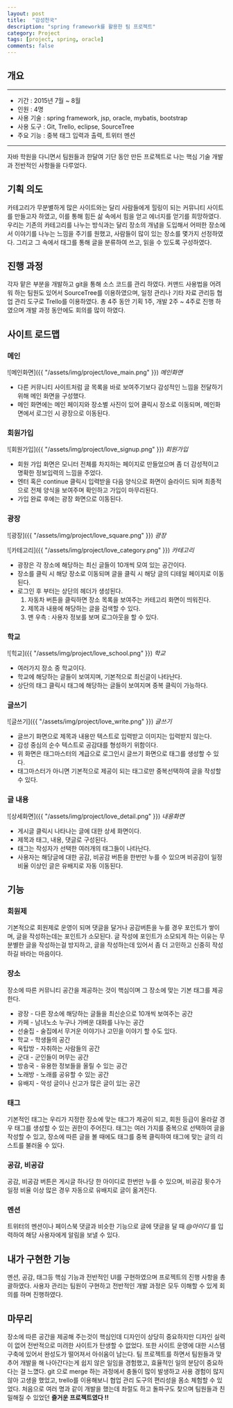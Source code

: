 ```yaml
---
layout: post
title:  "감성천국"
description: "spring framework를 활용한 팀 프로젝트"
category: Project
tags: [project, spring, oracle]
comments: false
---
```


## 개요

---

- 기간 : 2015년 7월 ~ 8월
- 인원 : 4명
- 사용 기술 : spring framework, jsp, oracle, mybatis, bootstrap
- 사용 도구 : Git, Trello, eclipse, SourceTree
- 주요 기능 : 중복 태그 입력과 출력, 트위터 멘션

---

자바 학원을 다니면서 팀원들과 한달여 기단 동안 만든 프로젝트로 나는 핵심 기술 개발과 전반적인 사항들을 다루었다.

## 기획 의도

카테고리가 무분별하게 많은 사이트와는 달리 사람들에게 힐링이 되는 커뮤니티 사이트를 만들고자 하였고, 이를 통해 힘든 삶 속에서 힘을 얻고 에너지를 얻기를 희망하였다. 우리는 기존의 카테고리를 나누는 방식과는 달리 장소의 개념을 도입해서 어떠한 장소에서 이야기를 나누는 느낌을 주기를 원했고, 사람들이 많이 있는 장소를 몇가지 선정하였다. 그리고 그 속에서 태그를 통해 글을 분류하여 쓰고, 읽을 수 있도록 구성하였다.

## 진행 과정

각자 맡은 부분을 개발하고 git을 통해 소스 코드를 관리 하였다. 커맨드 사용법을 어려워 하는 팀원도 있어서 SourceTree를 이용하였으며, 일정 관리나 기타 자료 관리등 협업 관리 도구로 Trello를 이용하였다. 총 4주 동안 기획 1주, 개발 2주 ~ 4주로 진행 하였으며 개발 과정 동안에도 회의를 많이 하였다.  


## 사이트 로드맵

### 메인

![메인화면]({{ "/assets/img/project/love_main.png" }})
*메인화면*

- 다른 커뮤니티 사이트처럼 글 목록을 바로 보여주기보다 감성적인 느낌을 전달하기 위해 메인 화면을 구성했다.
- 메인 화면에는 메인 페이지와 장소별 사진이 있어 클릭시 장소로 이동되며, 메인화면에서 로그인 시 광장으로 이동된다.

### 회원가입

![회원가입]({{ "/assets/img/project/love_signup.png" }})
*회원가입*

- 회원 가입 화면은 모니터 전체를 차지하는 페이지로 만들었으며 좀 더 감성적이고 명확한 정보입력의 느낌을 주었다.
- 엔터 혹은 continue 클릭시 입력받을 다음 양식으로 화면이 슬라이드 되며 최종적으로 전체 양식을 보여주며 확인하고 가입이 마무리된다.
- 가입 완료 후에는 광장 화면으로 이동된다.

### 광장

![광장]({{ "/assets/img/project/love_square.png" }})
*광장*

![카테고리]({{ "/assets/img/project/love_category.png" }})
*카테고리*

- 광장은 각 장소에 해당하는 최신 글들이 10개씩 모여 있는 공간이다.
- 장소를 클릭 시 해당 장소로 이동되며 글을 클릭 시 해당 글의 디테일 페이지로 이동된다.
- 로그인 후 부터는 상단의 헤더가 생성된다.
    1. 자동차 버튼을 클릭하면 장소 목록을 보여주는 카테고리 화면이 띄워진다.
    2. 제목과 내용에 해당하는 글을 검색할 수 있다.
    3. 맨 우측 : 사용자 정보를 보며 로그아웃을 할 수 있다.

### 학교

![힉교]({{ "/assets/img/project/love_school.png" }})
*학교*

- 여러가지 장소 중 학교이다.
- 학교에 해당하는 글들이 보여지며, 기본적으로 최신글이 나타난다.
- 상단의 태그 클릭시 태그에 해당하는 글들이 보여지며 중복 클릭이 가능하다.

### 글쓰기

![글쓰기]({{ "/assets/img/project/love_write.png" }})
*글쓰기*

- 글쓰기 화면으로 제목과 내용만 텍스트로 입력받고 이미지는 입력받지 않는다.
- 감성 중심의 순수 텍스트로 공감대를 형성하기 위함이다.
- 위 화면은 태그마스터의 계급으로 로그인시 글쓰기 화면으로 태그를 생성할 수 있다.
- 태그마스터가 아니면 기본적으로 제공이 되는 태그로만 중복선택하여 글을 작성할 수 있다.

### 글 내용

![상세화면]({{ "/assets/img/project/love_detail.png" }})
*내용화면*

- 게시글 클릭시 나타나는 글에 대한 상세 화면이다.
- 제목과 태그, 내용, 댓글로 구성된다.
- 태그는 작성자가 선택한 여러개의 태그들이 나타난다.
- 사용자는 해당글에 대한 공감, 비공감 버튼을 한번만 누를 수 있으며 비공감이 일정비율 이상인 글은 유배지로 자동 이동된다.

## 기능

### 회원제

기본적으로 회원제로 운영이 되며 댓글을 달거나 공감버튼을 누를 경우 포인트가 쌓이며, 글을 작성하는데는 포인트가 소모된다.
글 작성에 포인트가 소모되게 하는 이유는 무분별한 글을 작성하는걸 방지하고, 글을 작성하는데 있어서 좀 더 고민하고 신중히 작성하길 바라는 마음이다.

### 장소

장소에 따른 커뮤니티 공간을 제공하는 것이 핵심이며 그 장소에 맞는 기본 태그를 제공한다.

- 광장 - 다른 장소에 해당하는 글들을 최신순으로 10개씩 보여주는 공간
- 카페 - 남녀노소 누구나 가벼운 대화를 나누는 공간
- 선술집 - 술집에서 무거운 이야기나 고민을 이야기 할 수도 있다.
- 학교 - 학생들의 공간
- 옥탑방 - 자취하는 사람들의 공간
- 군대 - 군인들이 머무는 공간
- 방송국 - 유용한 정보들을 올릴 수 있는 공간
- 노래방 - 노래를 공유할 수 있는 공간
- 유배지 - 악성 글이나 신고가 많은 글이 있는 공간

### 태그

기본적인 태그는 우리가 지정한 장소에 맞는 태그가 제공이 되고, 회원 등급이 올라갈 경우 태그를 생성할 수 있는 권한이 주어진다.
태그는 여러 가지를 중복으로 선택하여 글을 작성할 수 있고, 장소에 따른 글을 볼 때에도 태그를 중복 클릭하여 태그에 맞는 글의 리스트를 불러올 수 있다.

### 공감, 비공감

공감, 비공감 버튼은 게시글 하나당 한 아이디로 한번만 누를 수 있으며, 비공감 횟수가 일정 비율 이상 많은 경우 자동으로 유배지로 글이 옮겨진다.

### 멘션

트위터의 멘션이나 페이스북 댓글과 비슷한 기능으로 글에 댓글을 달 때 *@아이디* 를 입력하여 해당 사용자에게 알림을 보낼 수 있다.

## 내가 구현한 기능

멘션, 공감, 태그등 핵심 기능과 전반적인 UI를 구현하였으며 프로젝트의 진행 사항을 총괄하였다.
사용자 관리는 팀원이 구현하고 전반적인 개발 과정은 모두 이해할 수 있게 회의를 하며 진행하였다.

## 마무리

장소에 따른 공간을 제공해 주는것이 핵심인데 디자인이 상당히 중요하지만 디자인 실력이 없어 전반적으로 미려한 사이트가 탄생할 수 없었다. 또한 사이트 운영에 대한 시스템 구축에 있어서 완성도가 떨어져서 아쉬움이 남는다.
팀 프로젝트를 하면서 팀원들과 맞추어 개발을 해 나아간다는게 쉽지 않은 일임을 경험했고, 효율적인 일의 분담이 중요하다는 걸 느꼈다.
git 으로 merge 하는 과정에서 충돌이 많이 발생하고 사용 경험이 많지 않아 고생을 했었고, trello를 이용해보니 협업 관리 도구의 편리성을 몸소 체험할 수 있었다.
처음으로 여러 명과 같이 개발을 했는데 좌절도 하고 돌파구도 찾으며 팀원들과 친밀해질 수 있었던 **즐거운 프로젝트였다 !!**
